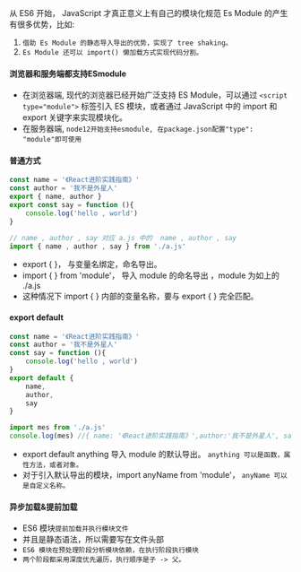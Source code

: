 从 ES6 开始， JavaScript 才真正意义上有自己的模块化规范
Es Module 的产生有很多优势，比如:
1. `借助 Es Module 的静态导入导出的优势，实现了 tree shaking。`
2. `Es Module 还可以 import() 懒加载方式实现代码分割。`

#### 浏览器和服务端都支持ESmodule
* 在浏览器端, 现代的浏览器已经开始广泛支持 ES Module，可以通过 `<script type="module">` 标签引入 ES 模块，或者通过 JavaScript 中的 import 和 export 关键字来实现模块化。
* 在服务器端, `node12开始支持esmodule, 在package.json配置"type": "module"即可使用`

#### 普通方式
```javascript
const name = '《React进阶实践指南》' 
const author = '我不是外星人'
export { name, author }
export const say = function (){
    console.log('hello , world')
}
```
```javascript
// name , author , say 对应 a.js 中的  name , author , say
import { name , author , say } from './a.js'
```
* export { }， 与变量名绑定，命名导出。
* import { } from 'module'， 导入 module 的命名导出 ，module 为如上的 ./a.js
* 这种情况下 import { } 内部的变量名称，要与 export { } 完全匹配。

#### export default
```javascript
const name = '《React进阶实践指南》'
const author = '我不是外星人'
const say = function (){
    console.log('hello , world')
}
export default {
    name,
    author,
    say
}
```
```javascript
import mes from './a.js'
console.log(mes) //{ name: '《React进阶实践指南》',author:'我不是外星人', say:Function }
```
* export default anything 导入 module 的默认导出。 `anything 可以是函数，属性方法，或者对象。`
* 对于引入默认导出的模块，import anyName from 'module'， `anyName 可以是自定义名称。`


#### 异步加载&提前加载
* ES6 模块`提前加载并执行模块文件`
* 并且是静态语法，所以需要写在文件头部
* `ES6 模块在预处理阶段分析模块依赖，在执行阶段执行模块`
* `两个阶段都采用深度优先遍历，执行顺序是子 -> 父。`





